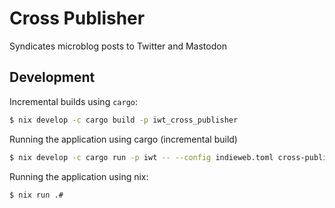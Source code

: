 # Cross Publisher

Syndicates microblog posts to Twitter and Mastodon


## Development

Incremental builds using `cargo`:

```bash
$ nix develop -c cargo build -p iwt_cross_publisher
```

Running the application using cargo (incremental build)

```bash
$ nix develop -c cargo run -p iwt -- --config indieweb.toml cross-publish --help
```

Running the application using nix:

```bash
$ nix run .#